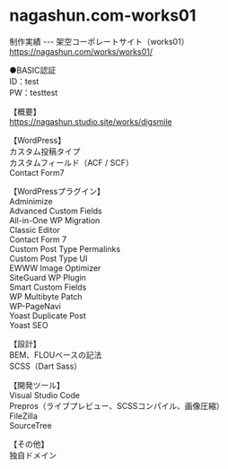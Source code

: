 # nagashun.com-works01
制作実績 --- 架空コーポレートサイト（works01）  
https://nagashun.com/works/works01/  

●BASIC認証  
ID：test  
PW：testtest  

【概要】  
https://nagashun.studio.site/works/digsmile  

【WordPress】  
カスタム投稿タイプ  
カスタムフィールド（ACF / SCF）  
Contact Form7  

【WordPressプラグイン】  
Adminimize  
Advanced Custom Fields  
All-in-One WP Migration  
Classic Editor  
Contact Form 7  
Custom Post Type Permalinks  
Custom Post Type UI  
EWWW Image Optimizer  
SiteGuard WP Plugin  
Smart Custom Fields  
WP Multibyte Patch  
WP-PageNavi  
Yoast Duplicate Post  
Yoast SEO  

【設計】  
BEM、FLOUベースの記法  
SCSS（Dart Sass）  

【開発ツール】  
Visual Studio Code  
Prepros（ライブプレビュー、SCSSコンパイル、画像圧縮）  
FileZilla  
SourceTree  

【その他】  
独自ドメイン  